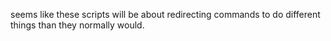 seems like these scripts will be about redirecting commands to do different things than they normally would.
